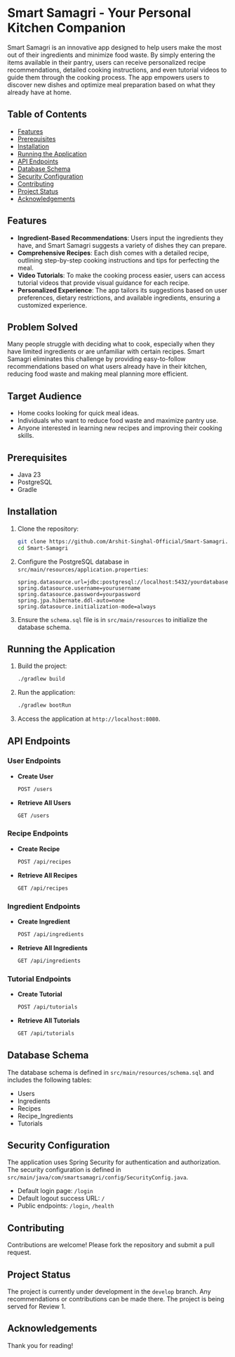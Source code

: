 # Smart Samagri - Your Personal Kitchen Companion

Smart Samagri is an innovative app designed to help users make the most out of their ingredients and minimize food waste. By simply entering the items available in their pantry, users can receive personalized recipe recommendations, detailed cooking instructions, and even tutorial videos to guide them through the cooking process. The app empowers users to discover new dishes and optimize meal preparation based on what they already have at home.

## Table of Contents

- [Features](#features)
- [Prerequisites](#prerequisites)
- [Installation](#installation)
- [Running the Application](#running-the-application)
- [API Endpoints](#api-endpoints)
- [Database Schema](#database-schema)
- [Security Configuration](#security-configuration)
- [Contributing](#contributing)
- [Project Status](#project-status)
- [Acknowledgements](#acknowledgements)

## Features

- **Ingredient-Based Recommendations**: Users input the ingredients they have, and Smart Samagri suggests a variety of dishes they can prepare.
- **Comprehensive Recipes**: Each dish comes with a detailed recipe, outlining step-by-step cooking instructions and tips for perfecting the meal.
- **Video Tutorials**: To make the cooking process easier, users can access tutorial videos that provide visual guidance for each recipe.
- **Personalized Experience**: The app tailors its suggestions based on user preferences, dietary restrictions, and available ingredients, ensuring a customized experience.

## Problem Solved

Many people struggle with deciding what to cook, especially when they have limited ingredients or are unfamiliar with certain recipes. Smart Samagri eliminates this challenge by providing easy-to-follow recommendations based on what users already have in their kitchen, reducing food waste and making meal planning more efficient.

## Target Audience

- Home cooks looking for quick meal ideas.
- Individuals who want to reduce food waste and maximize pantry use.
- Anyone interested in learning new recipes and improving their cooking skills.

## Prerequisites

- Java 23
- PostgreSQL
- Gradle

## Installation

1. Clone the repository:
    ```sh
    git clone https://github.com/Arshit-Singhal-Official/Smart-Samagri.git
    cd Smart-Samagri
    ```

2. Configure the PostgreSQL database in `src/main/resources/application.properties`:
    ```properties
    spring.datasource.url=jdbc:postgresql://localhost:5432/yourdatabase
    spring.datasource.username=yourusername
    spring.datasource.password=yourpassword
    spring.jpa.hibernate.ddl-auto=none
    spring.datasource.initialization-mode=always
    ```

3. Ensure the `schema.sql` file is in `src/main/resources` to initialize the database schema.

## Running the Application

1. Build the project:
    ```sh
    ./gradlew build
    ```

2. Run the application:
    ```sh
    ./gradlew bootRun
    ```

3. Access the application at `http://localhost:8080`.

## API Endpoints

### User Endpoints

- **Create User**
    ```sh
    POST /users
    ```

- **Retrieve All Users**
    ```sh
    GET /users
    ```

### Recipe Endpoints

- **Create Recipe**
    ```sh
    POST /api/recipes
    ```

- **Retrieve All Recipes**
    ```sh
    GET /api/recipes
    ```

### Ingredient Endpoints

- **Create Ingredient**
    ```sh
    POST /api/ingredients
    ```

- **Retrieve All Ingredients**
    ```sh
    GET /api/ingredients
    ```

### Tutorial Endpoints

- **Create Tutorial**
    ```sh
    POST /api/tutorials
    ```

- **Retrieve All Tutorials**
    ```sh
    GET /api/tutorials
    ```

## Database Schema

The database schema is defined in `src/main/resources/schema.sql` and includes the following tables:

- Users
- Ingredients
- Recipes
- Recipe_Ingredients
- Tutorials

## Security Configuration

The application uses Spring Security for authentication and authorization. The security configuration is defined in `src/main/java/com/smartsamagri/config/SecurityConfig.java`.

- Default login page: `/login`
- Default logout success URL: `/`
- Public endpoints: `/login`, `/health`

## Contributing

Contributions are welcome! Please fork the repository and submit a pull request.

## Project Status

The project is currently under development in the `develop` branch. Any recommendations or contributions can be made there. The project is being served for Review 1.

## Acknowledgements

Thank you for reading!